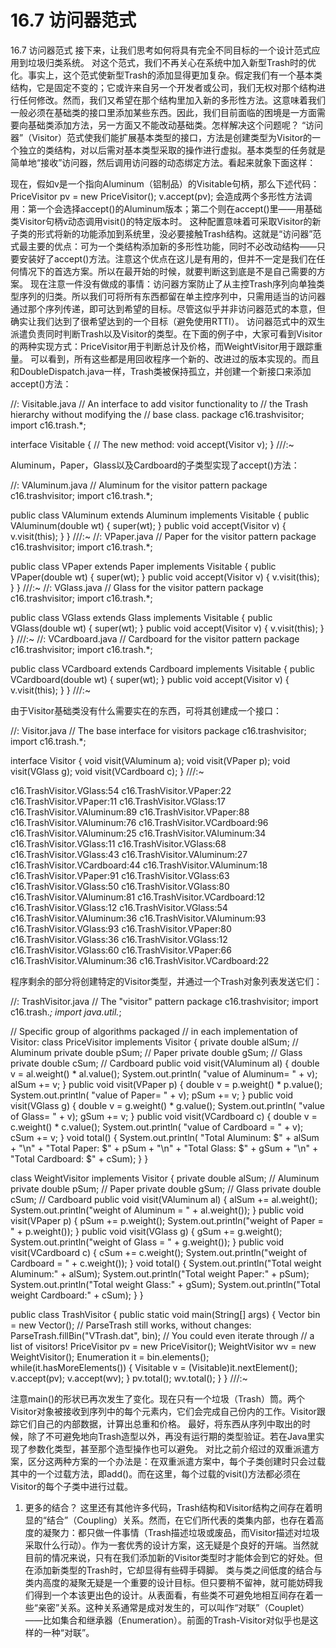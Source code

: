 # 16.7 访问器范式


16.7 访问器范式
接下来，让我们思考如何将具有完全不同目标的一个设计范式应用到垃圾归类系统。
对这个范式，我们不再关心在系统中加入新型Trash时的优化。事实上，这个范式使新型Trash的添加显得更加复杂。假定我们有一个基本类结构，它是固定不变的；它或许来自另一个开发者或公司，我们无权对那个结构进行任何修改。然而，我们又希望在那个结构里加入新的多形性方法。这意味着我们一般必须在基础类的接口里添加某些东西。因此，我们目前面临的困境是一方面需要向基础类添加方法，另一方面又不能改动基础类。怎样解决这个问题呢？
“访问器”（Visitor）范式使我们能扩展基本类型的接口，方法是创建类型为Visitor的一个独立的类结构，对以后需对基本类型采取的操作进行虚拟。基本类型的任务就是简单地“接收”访问器，然后调用访问器的动态绑定方法。看起来就象下面这样：

 
现在，假如v是一个指向Aluminum（铝制品）的Visitable句柄，那么下述代码：
PriceVisitor pv = new PriceVisitor();
v.accept(pv);
会造成两个多形性方法调用：第一个会选择accept()的Aluminum版本；第二个则在accept()里——用基础类Visitor句柄v动态调用visit()的特定版本时。
这种配置意味着可采取Visitor的新子类的形式将新的功能添加到系统里，没必要接触Trash结构。这就是“访问器”范式最主要的优点：可为一个类结构添加新的多形性功能，同时不必改动结构——只要安装好了accept()方法。注意这个优点在这儿是有用的，但并不一定是我们在任何情况下的首选方案。所以在最开始的时候，就要判断这到底是不是自己需要的方案。
现在注意一件没有做成的事情：访问器方案防止了从主控Trash序列向单独类型序列的归类。所以我们可将所有东西都留在单主控序列中，只需用适当的访问器通过那个序列传递，即可达到希望的目标。尽管这似乎并非访问器范式的本意，但确实让我们达到了很希望达到的一个目标（避免使用RTTI）。
访问器范式中的双生派遣负责同时判断Trash以及Visitor的类型。在下面的例子中，大家可看到Visitor的两种实现方式：PriceVisitor用于判断总计及价格，而WeightVisitor用于跟踪重量。
可以看到，所有这些都是用回收程序一个新的、改进过的版本实现的。而且和DoubleDispatch.java一样，Trash类被保持孤立，并创建一个新接口来添加accept()方法：

//: Visitable.java
// An interface to add visitor functionality to 
// the Trash hierarchy without modifying the 
// base class.
package c16.trashvisitor;
import c16.trash.*;

interface Visitable {
  // The new method:
  void accept(Visitor v);
} ///:~

Aluminum，Paper，Glass以及Cardboard的子类型实现了accept()方法：

//: VAluminum.java
// Aluminum for the visitor pattern
package c16.trashvisitor;
import c16.trash.*;

public class VAluminum extends Aluminum 
    implements Visitable {
  public VAluminum(double wt) { super(wt); }
  public void accept(Visitor v) {
    v.visit(this);
  }
} ///:~
//: VPaper.java
// Paper for the visitor pattern
package c16.trashvisitor;
import c16.trash.*;

public class VPaper extends Paper 
    implements Visitable {
  public VPaper(double wt) { super(wt); }
  public void accept(Visitor v) {
    v.visit(this);
  }
} ///:~
//: VGlass.java
// Glass for the visitor pattern
package c16.trashvisitor;
import c16.trash.*;

public class VGlass extends Glass 
    implements Visitable {
  public VGlass(double wt) { super(wt); }
  public void accept(Visitor v) {
    v.visit(this);
  }
} ///:~
//: VCardboard.java
// Cardboard for the visitor pattern
package c16.trashvisitor;
import c16.trash.*;

public class VCardboard extends Cardboard 
    implements Visitable {
  public VCardboard(double wt) { super(wt); }
  public void accept(Visitor v) {
    v.visit(this);
  }
} ///:~

由于Visitor基础类没有什么需要实在的东西，可将其创建成一个接口：

//: Visitor.java
// The base interface for visitors
package c16.trashvisitor;
import c16.trash.*;

interface Visitor {
  void visit(VAluminum a);
  void visit(VPaper p);
  void visit(VGlass g);
  void visit(VCardboard c);
} ///:~

c16.TrashVisitor.VGlass:54
c16.TrashVisitor.VPaper:22
c16.TrashVisitor.VPaper:11
c16.TrashVisitor.VGlass:17
c16.TrashVisitor.VAluminum:89
c16.TrashVisitor.VPaper:88
c16.TrashVisitor.VAluminum:76
c16.TrashVisitor.VCardboard:96
c16.TrashVisitor.VAluminum:25
c16.TrashVisitor.VAluminum:34
c16.TrashVisitor.VGlass:11
c16.TrashVisitor.VGlass:68
c16.TrashVisitor.VGlass:43
c16.TrashVisitor.VAluminum:27
c16.TrashVisitor.VCardboard:44
c16.TrashVisitor.VAluminum:18
c16.TrashVisitor.VPaper:91
c16.TrashVisitor.VGlass:63
c16.TrashVisitor.VGlass:50
c16.TrashVisitor.VGlass:80
c16.TrashVisitor.VAluminum:81
c16.TrashVisitor.VCardboard:12
c16.TrashVisitor.VGlass:12
c16.TrashVisitor.VGlass:54
c16.TrashVisitor.VAluminum:36
c16.TrashVisitor.VAluminum:93
c16.TrashVisitor.VGlass:93
c16.TrashVisitor.VPaper:80
c16.TrashVisitor.VGlass:36
c16.TrashVisitor.VGlass:12
c16.TrashVisitor.VGlass:60
c16.TrashVisitor.VPaper:66
c16.TrashVisitor.VAluminum:36
c16.TrashVisitor.VCardboard:22

程序剩余的部分将创建特定的Visitor类型，并通过一个Trash对象列表发送它们：

//: TrashVisitor.java 
// The "visitor" pattern
package c16.trashvisitor;
import c16.trash.*;
import java.util.*;

// Specific group of algorithms packaged
// in each implementation of Visitor:
class PriceVisitor implements Visitor {
  private double alSum; // Aluminum
  private double pSum; // Paper
  private double gSum; // Glass
  private double cSum; // Cardboard
  public void visit(VAluminum al) {
    double v = al.weight() * al.value();
    System.out.println(
      "value of Aluminum= " + v);
    alSum += v;
  }
  public void visit(VPaper p) {
    double v = p.weight() * p.value();
    System.out.println(
      "value of Paper= " + v);
    pSum += v;
  }
  public void visit(VGlass g) {
    double v = g.weight() * g.value();
    System.out.println(
      "value of Glass= " + v);
    gSum += v;
  }
  public void visit(VCardboard c) {
    double v = c.weight() * c.value();
    System.out.println(
      "value of Cardboard = " + v);
    cSum += v;
  }
  void total() {
    System.out.println(
      "Total Aluminum: $" + alSum + "\n" +
      "Total Paper: $" + pSum + "\n" +
      "Total Glass: $" + gSum + "\n" +
      "Total Cardboard: $" + cSum);
  }
}

class WeightVisitor implements Visitor {
  private double alSum; // Aluminum
  private double pSum; // Paper
  private double gSum; // Glass
  private double cSum; // Cardboard
  public void visit(VAluminum al) {
    alSum += al.weight();
    System.out.println("weight of Aluminum = "
        + al.weight());
  }
  public void visit(VPaper p) {
    pSum += p.weight();
    System.out.println("weight of Paper = "
        + p.weight());
  }
  public void visit(VGlass g) {
    gSum += g.weight();
    System.out.println("weight of Glass = "
        + g.weight());
  }
  public void visit(VCardboard c) {
    cSum += c.weight();
    System.out.println("weight of Cardboard = "
        + c.weight());
  }
  void total() {
    System.out.println("Total weight Aluminum:"
        + alSum);
    System.out.println("Total weight Paper:"
        + pSum);
    System.out.println("Total weight Glass:"
        + gSum);
    System.out.println("Total weight Cardboard:"
        + cSum);
  }
}

public class TrashVisitor {
  public static void main(String[] args) {
    Vector bin = new Vector();
    // ParseTrash still works, without changes:
    ParseTrash.fillBin("VTrash.dat", bin);
    // You could even iterate through
    // a list of visitors!
    PriceVisitor pv = new PriceVisitor();
    WeightVisitor wv = new WeightVisitor();
    Enumeration it = bin.elements();
    while(it.hasMoreElements()) {
      Visitable v = (Visitable)it.nextElement();
      v.accept(pv);
      v.accept(wv);
    }
    pv.total();
    wv.total();
  }
} ///:~

注意main()的形状已再次发生了变化。现在只有一个垃圾（Trash）筒。两个Visitor对象被接收到序列中的每个元素内，它们会完成自己份内的工作。Visitor跟踪它们自己的内部数据，计算出总重和价格。
最好，将东西从序列中取出的时候，除了不可避免地向Trash造型以外，再没有运行期的类型验证。若在Java里实现了参数化类型，甚至那个造型操作也可以避免。
对比之前介绍过的双重派遣方案，区分这两种方案的一个办法是：在双重派遣方案中，每个子类创建时只会过载其中的一个过载方法，即add()。而在这里，每个过载的visit()方法都必须在Visitor的每个子类中进行过载。

1. 更多的结合？
这里还有其他许多代码，Trash结构和Visitor结构之间存在着明显的“结合”（Coupling）关系。然而，在它们所代表的类集内部，也存在着高度的凝聚力：都只做一件事情（Trash描述垃圾或废品，而Visitor描述对垃圾采取什么行动）。作为一套优秀的设计方案，这无疑是个良好的开端。当然就目前的情况来说，只有在我们添加新的Visitor类型时才能体会到它的好处。但在添加新类型的Trash时，它却显得有些碍手碍脚。
类与类之间低度的结合与类内高度的凝聚无疑是一个重要的设计目标。但只要稍不留神，就可能妨碍我们得到一个本该更出色的设计。从表面看，有些类不可避免地相互间存在着一些“亲密”关系。这种关系通常是成对发生的，可以叫作“对联”（Couplet）——比如集合和继承器（Enumeration）。前面的Trash-Visitor对似乎也是这样的一种“对联”。
